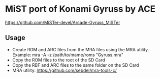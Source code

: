 # MiST port of Konami Gyruss by ACE

https://github.com/MiSTer-devel/Arcade-Gyruss_MiSTer

## Usage

- Create ROM and ARC files from the MRA files using the MRA utility.
  Example: mra -A -z /path/to/mame/roms "Gyruss.mra"
- Copy the ROM files to the root of the SD Card
- Copy the RBF and ARC files to the same folder on the SD Card
- MRA utility: https://github.com/sebdel/mra-tools-c/